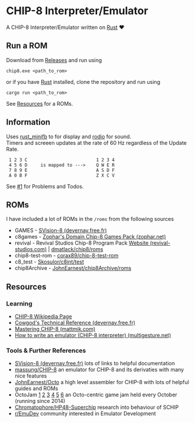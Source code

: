 # CHIP-8 Interpreter/Emulator
A CHIP-8 Interpreter/Emulator written on [Rust](https://www.rust-lang.org/) :heart:

## Run a ROM
Download from [Releases](/../../releases) and run using
```
chip8.exe <path_to_rom>
```

or if you have [Rust](https://www.rust-lang.org/) installed, clone the repository and run using
```
cargo run <path_to_rom>
```

See [Resources](#Resources) for a ROMs.

## Information

Uses [rust_minifb](https://github.com/emoon/rust_minifb) to for display and [rodio](https://github.com/RustAudio/rodio) for sound.<br>
Timers and screeen updates at the rate of 60 Hz regardless of the Update Rate.

```
 1 2 3 C                          1 2 3 4
 4 5 6 D     is mapped to --->    Q W E R
 7 8 9 E                          A S D F
 A 0 B F                          Z X C V
```

See [#1](/../../issues/1) for Problems and Todos.

## ROMs

I have included a lot of ROMs in the `/roms` from the following sources

- GAMES - [SVision-8 (devernay.free.fr)](http://devernay.free.fr/hacks/chip8/GAMES.zip)
- c8games - [Zophar's Domain Chip-8 Games Pack (zophar.net)](http://devernay.free.fr/hacks/chip8/GAMES.zip)
- revival - Revival Studios Chip-8 Program Pack [Website (revival-studios.com)](http://www.revival-studios.com/other.php) | [dmatlack/chip8/roms](https://github.com/dmatlack/chip8/tree/master/roms)
- chip8-test-rom - [corax89/chip-8-test-rom](https://github.com/corax89/chip8-test-rom)
- c8_test - [Skosulor/c8int/test](https://github.com/Skosulor/c8int/tree/master/test)
- chip8Archive - [JohnEarnest/chip8Archive/roms](https://github.com/JohnEarnest/chip8Archive/tree/master/roms)

## Resources

### Learning
- [CHIP-8 Wikipedia Page](https://en.wikipedia.org/wiki/CHIP-8)
- [Cowgod's Technical Reference (devernay.free.fr)](http://devernay.free.fr/hacks/chip8/C8TECH10.HTM)
- [Mastering CHIP-8 (mattmik.com)](http://mattmik.com/files/chip8/mastering/chip8.html)
- [How to write an emulator (CHIP-8 interpreter) (multigesture.net)](http://www.multigesture.net/articles/how-to-write-an-emulator-chip-8-interpreter/)

### Tools & Further References
- [SVision-8 (devernay.free.fr)](http://devernay.free.fr/hacks/chip8/) lots of links to helpful documentation
- [massung/CHIP-8](https://github.com/massung/CHIP-8) an emulator for CHIP-8 and its derivaties with many nice features
- [JohnEarnest/Octo](https://github.com/JohnEarnest/Octo) a high level assembler for CHIP-8 with lots of helpful guides and ROMs
- OctoJam [1](http://www.awfuljams.com/octojam-i) [2](http://www.awfuljams.com/octojam-ii) [3](http://www.awfuljams.com/octojam-iii) [4](http://www.awfuljams.com/octojam-iv) [5](http://www.awfuljams.com/octojam-v) [6](https://itch.io/jam/octojam-6) an Octo-centric game jam held every October (running since 2014)
- [Chromatophore/HP48-Superchip](https://github.com/Chromatophore/HP48-Superchip) research into behaviour of SCHIP
- [r/EmuDev](https://reddit.com/r/EmuDev/) community interested in Emulator Development